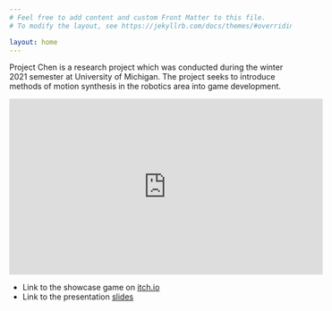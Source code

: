 ```yaml
---
# Feel free to add content and custom Front Matter to this file.
# To modify the layout, see https://jekyllrb.com/docs/themes/#overriding-theme-defaults

layout: home
---
```

Project Chen is a research project which was conducted during the winter 2021 semester at University of Michigan.
The project seeks to introduce methods of motion synthesis in the robotics area into game development.

<div style="text-align: center;"><iframe width="560" height="315" src="https://www.youtube.com/embed/9dfpvqY_IW8" title="YouTube video player" frameborder="0" allow="accelerometer; autoplay; clipboard-write; encrypted-media; gyroscope; picture-in-picture" allowfullscreen></iframe></div>

- Link to the showcase game on [itch.io](https://cryscan.itch.io/project-chen)
- Link to the presentation [slides](https://docs.google.com/presentation/d/1GMr4UaQLQii9E4_1cAkxWgC5nnCkyRc3Ky68YhXcW9w/edit?usp=sharing)
